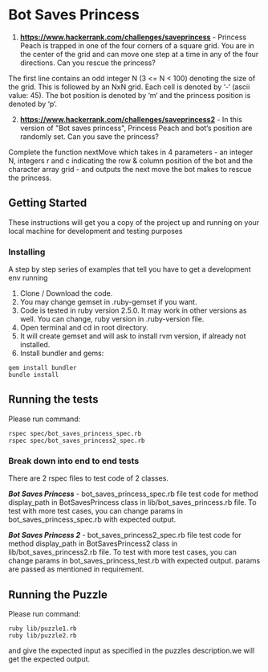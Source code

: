 # Bot Saves Princess

1. **https://www.hackerrank.com/challenges/saveprincess** - Princess Peach is trapped in one of the four corners of a square grid. You are in the center of the grid and can move one step at a time in any of the four directions. Can you rescue the princess?

The first line contains an odd integer N (3 <= N < 100) denoting the size of the grid. This is followed by an NxN grid. Each cell is denoted by ‘-‘ (ascii value: 45). The bot position is denoted by ‘m‘ and the princess position is denoted by ‘p‘.

2. **https://www.hackerrank.com/challenges/saveprincess2** - In this version of "Bot saves princess", Princess Peach and bot‘s position are randomly set. Can you save the princess?

Complete the function nextMove which takes in 4 parameters - an integer N, integers r and c indicating the row & column position of the bot and the character array grid - and outputs the next move the bot makes to rescue the princess.

## Getting Started

These instructions will get you a copy of the project up and running on your local machine for development and testing purposes


### Installing

A step by step series of examples that tell you have to get a development env running

1. Clone / Download the code.
2. You may change gemset in .ruby-gemset if you want.
3. Code is tested in ruby version 2.5.0. It may work in other versions as well. You can change, ruby version in .ruby-version file.
4. Open terminal and cd in root directory.
5. It will create gemset and will ask to install rvm version, if already not installed.
6. Install bundler and gems:

```
gem install bundler
bundle install
```

## Running the tests

Please run command:

```
rspec spec/bot_saves_princess_spec.rb
rspec spec/bot_saves_princess2_spec.rb
```
### Break down into end to end tests

There are 2 rspec files to test code of 2 classes.

***Bot Saves Princess*** - bot_saves_princess_spec.rb file test code for method display_path in BotSavesPrincess class in lib/bot_saves_princess.rb file.
To test with more test cases, you can change params in bot_saves_princess_spec.rb with expected output.


***Bot Saves Princess 2*** - bot_saves_princess2_spec.rb file test code for method display_path in BotSavesPrincess2 class in lib/bot_saves_princess2.rb file.
To test with more test cases, you can change params in bot_saves_princess_test.rb with expected output.
params are passed as mentioned in requirement.

## Running the Puzzle

Please run command:

```
ruby lib/puzzle1.rb
ruby lib/puzzle2.rb
```
and give the expected input as specified in the puzzles description.we will get the expected output.